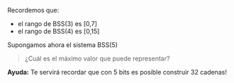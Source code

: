Recordemos que:

* el rango de BSS(3) es [0,7]
* el rango de BSS(4) es [0,15]

Supongamos ahora el sistema BSS(5)

>¿Cuál es el máximo valor que puede representar?

**Ayuda:** Te servirá recordar que con 5 bits es posible construir 32 cadenas!